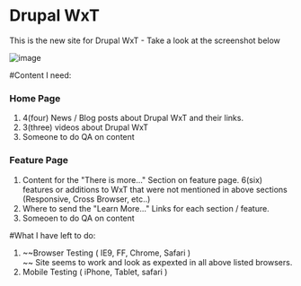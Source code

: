 Drupal WxT
===

This is the new site for Drupal WxT - Take a look at the screenshot below

![image](https://github.com/openplus/WxT/blob/master/screenshot.png)

#Content I need:
### Home Page
1. 4(four) News / Blog posts about Drupal WxT and their links.
2. 3(three) videos about Drupal WxT
3. Someone to do QA on content 

### Feature Page
1. Content for the "There is more..." Section on feature page. 6(six) features or additions to WxT that were not mentioned in above sections (Responsive, Cross Browser, etc..)
2. Where to send the "Learn More..." Links for each section / feature. 
3. Someoen to do QA on content

#What I have left to do:
1. ~~Browser Testing ( IE9, FF, Chrome, Safari )  
~~	Site seems to work and look as expexted in all above listed browsers.  
2. Mobile Testing ( iPhone, Tablet, safari )